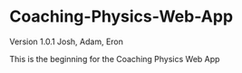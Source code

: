 # Coaching-Physics-Web-App
Version 1.0.1
Josh, Adam, Eron

This is the beginning for the Coaching Physics Web App
